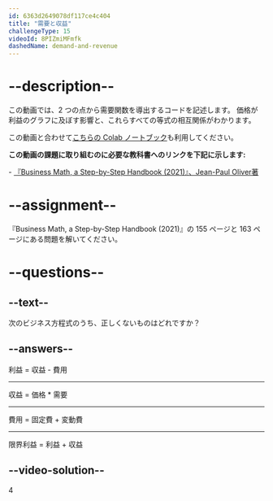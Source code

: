 ```yaml
---
id: 6363d2649078df117ce4c404
title: "需要と収益"
challengeType: 15
videoId: 8PIZmiMFmfk
dashedName: demand-and-revenue
---
```


# --description--

この動画では、2 つの点から需要関数を導出するコードを記述します。 価格が利益のグラフに及ぼす影響と、これらすべての等式の相互関係がわかります。

この動画と合わせて<a href="https://colab.research.google.com/drive/1foxkSd90q1tHCSqyY6NFAEnMfH0nNwXe?usp=sharing" target="_blank" rel="noopener noreferrer nofollow">こちらの Colab ノートブック</a>も利用してください。

**この動画の課題に取り組むのに必要な教科書へのリンクを下記に示します:**

\- <a href="https://lyryx.com/subjects/business/business-mathematics/" target="_blank" rel="noopener noreferrer nofollow">『Business Math, a Step-by-Step Handbook (2021)』、Jean-Paul Oliver著</a>

# --assignment--

『Business Math, a Step-by-Step Handbook (2021)』の 155 ページと 163 ページにある問題を解いてください。

# --questions--

## --text--

次のビジネス方程式のうち、正しくないものはどれですか？

## --answers--

利益 = 収益 - 費用

---

収益 = 価格 * 需要

---

費用 = 固定費 + 変動費

---

限界利益 = 利益 + 収益

## --video-solution--

4
